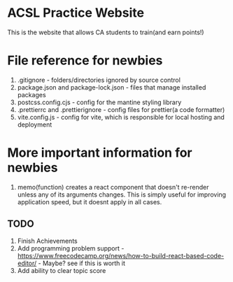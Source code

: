 # ACSL Practice Website

This is the website that allows CA students to train(and earn points!)

# File reference for newbies

1. .gitignore - folders/directories ignored by source control
2. package.json and package-lock.json - files that manage installed packages
3. postcss.config.cjs - config for the mantine styling library
4. .prettierrc and .prettierignore - config files for prettier(a code formatter)
5. vite.config.js - config for vite, which is responsible for local hosting and deployment

# More important information for newbies

1. memo(function) creates a react component that doesn't re-render unless any of its arguments changes.
   This is simply useful for improving application speed, but it doesnt apply in all cases.

## TODO

1. Finish Achievements
2. Add programming problem support - https://www.freecodecamp.org/news/how-to-build-react-based-code-editor/ - Maybe? see if this is worth it
3. Add ability to clear topic score
